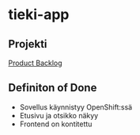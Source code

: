 # tieki-app

## Projekti

[Product Backlog](https://tasks.office.com/HelsinkiFI.onmicrosoft.com/en-GB/Home/Planner#/plantaskboard?groupId=e3d9f4a8-6004-4db1-be67-4c4facb50a63&planId=TfUJ6yRCo02iXTqYd6-hRJYAEW72)


## Definiton of Done

- Sovellus käynnistyy OpenShift:ssä
- Etusivu ja otsikko näkyy
- Frontend on kontitettu

